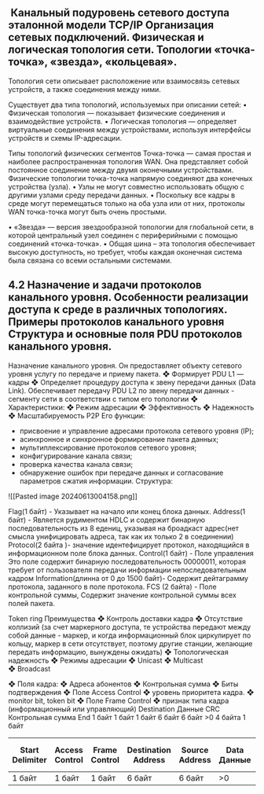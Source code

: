 ##  Канальный подуровень сетевого доступа эталонной модели TCP/IP Организация сетевых подключений. Физическая и логическая топология сети. Топологии «точка-точка», «звезда», «кольцевая».

Топология сети описывает расположение или взаимосвязь сетевых устройств, а также соединения между ними.

Существует два типа топологий, используемых при описании сетей: • Физическая топология — показывает физические соединения и взаимодействие устройств. • Логическая топология — определяет виртуальные соединения между устройствами, используя интерфейсы устройств и схемы IP-адресации.


Типы топологий физических сегментов 
Точка-точка — самая простая и наиболее распространенная топология WAN. Она представляет собой постоянное соединение между двумя оконечными устройствами. 
Физические топологии точка-точка напрямую соединяют два конечных устройства (узла). • Узлы не могут совместно использовать общую с другими узлами среду передачи данных. • Поскольку все кадры в среде могут перемещаться только на оба узла или от них, протоколы WAN точка-точка могут быть очень простыми.


• «Звезда» ― версия звездообразной топологии для глобальной сети, в которой центральный узел соединен с периферийными с помощью соединений «точка-точка». 
• Общая шина  – эта топология обеспечивает высокую доступность, но требует, чтобы каждая оконечная система была связана со всеми остальными системами.



## 4.2 Назначение и задачи протоколов канального уровня. Особенности реализации доступа к среде в различных топологиях. Примеры протоколов канального уровня Структура и основные поля PDU протоколов канального уровня.
 Назначение канального уровня. Он предоставляет объекту сетевого уровня услугу по передаче и приему пакета. 
 ❖ Формирует PDU L1 — кадры 
 ❖ Определяет процедуру доступа к звену передачи данных (Data Link).
Обеспечивает передачу PDU L2 по звену передачи данных - сегменту сети в соответствии с типом его топологии 
❖ Характеристики: 
	❖ Режим адресации 
	❖ Эффективность 
	❖ Надежность 
	❖ Масштабируемость
P2P
Его функции: 
- присвоение и управление адресами протокола сетевого уровня (IP);
- асинхронное и синхронное формирование пакета данных;
- мультиплексирование протоколов сетевого уровня;
- конфигурирование канала связи;
- проверка качества канала связи;
- обнаружение ошибок при передаче данных и согласование параметров сжатия информации.
Структура: 

![[Pasted image 20240613004158.png]]


Flag(1 байт) - Указывает на начало или конец блока данных. 
Address(1 байт) - Является рудиментом HDLC и содержит бинарную последовательность из 8 едениц, указывая на броадкаст адрес(нет смысла унифицировать адреса, так как их только 2 в соединении)
Protocol(2 байта )- значение идентефицирует протокол, находящийся в информационном поле блока данных. 
Control(1 байт) - Поле управления Это поле содержит бинарную последовательность 00000011, которая требует от пользователя передачи информации непоследовательным кадром
Information(длинна от 0 до 1500 байт)-  Содержит дейтаграмму протокола, заданного в поле протокола.
FCS (2 байта) - Поле контрольной суммы, Содержит значение контрольной суммы всех полей пакета. 

Token ring
Преимущества
	❖ Контроль доставки кадра 
	❖ Отсутствие коллизий (за счет маркерного доступа, те устройства передают между собой данные - маркер, и когда информационный блок циркулирует по кольцу, маркер в сети отсутствует, поэтому другие станции, желающие передать информацию, вынуждены ожидать)
	❖ Топологическая надежность 
❖ Режимы адресации 
	❖ Unicast 
	❖ Multicast\
	❖ Broadcast

❖ Поля кадра:
❖ Адреса абонентов 
❖ Контрольная сумма 
❖ Биты подтверждения 
❖ Поле Access Control 
❖ уровень приоритета кадра. 
❖ monitor bit, token bit 
❖ Поле Frame Control 
❖ признак типа кадра (информационный или управляющий) 
      Destination    Данные CRC Контрольная сумма End  1 байт 1 байт 1 байт 6 байт 6 байт >0 4 байта 1 байт


| Start Delimiter | Access Control | Frame      Control | Destination Address | Source Address | Data Данные | CRC Контрольная сумма | End Delimiter |
| --------------- | -------------- | ------------------ | ------------------- | -------------- | ----------- | --------------------- | ------------- |
| 1 байт          | 1 байт         | 1 байт             | 6 байт              | 6 байт         | >0          | 4 байт                | 1 байт        |
